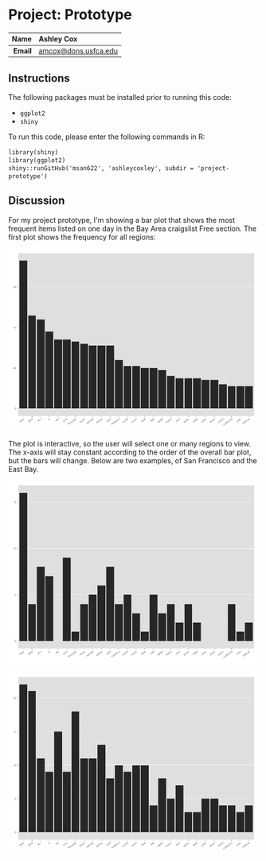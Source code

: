 Project: Prototype
==============================

| **Name**  | Ashley Cox  |
|----------:|:-------------|
| **Email** | amcox@dons.usfca.edu |

## Instructions ##

The following packages must be installed prior to running this code:

- `ggplot2`
- `shiny`

To run this code, please enter the following commands in R:
```
library(shiny)
library(ggplot2)
shiny::runGitHub('msan622', 'ashleycoxley', subdir = 'project-prototype')
```


## Discussion ##

For my project prototype, I'm showing a bar plot that shows the most frequent items listed on one day in the Bay Area craigslist Free section. The first plot shows the frequency for all regions:

![](overall.png)

The plot is interactive, so the user will select one or many regions to view. The x-axis will stay constant according to the order of the overall bar plot, but the bars will change. Below are two examples, of San Francisco and the East Bay.

![](sfc.png)

![](eby.png)